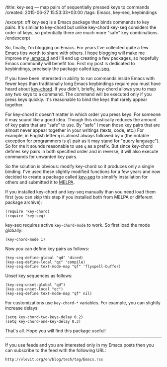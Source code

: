 /title: key-seq — map pairs of sequentially pressed keys to commands
/created: 2015-06-27 15:53:33+03:00
/tags: Emacs, key-seq, keybindings

/excerpt: off
key-seq is a Emacs package that binds commands to key pairs. It's
similar to key-chord but unlike key-chord key-seq considers the order
of keys, so potentially there are much more "safe" key combinations.
/endexcerpt

So, finally, I'm blogging on Emacs. For years I've collected quite a
few Emacs tips worth to share with others. I hope blogging will make
me improve my [.emacs.d] and I'll end up creating a few packages, so
hopefully Emacs community will benefit too. First my post is dedicated
to keybindings, precisely the package called [key-seq].

If you have been interested in ability to run commands inside Emacs
with fewer keys than traditionally long Emacs keybindings require you
must have heard about [key-chord]. If you didn't, briefly, key-chord
allows you to map any two keys to a command. The command will be
executed only if you press keys quickly. It's reasonable to bind the
keys that rarely appear together.

For key-chord it doesn't matter in which order you press keys. For
someone it may sound like a good idea. Though this drastically reduces
the amount of key pairs that are "safe" to use. By "safe" I mean those
key pairs that are almost never appear together in your writings
(texts, code, etc.) For example, in English letter `q` is almost
always followed by `u` (the notable exception for programmers is `ql`
pair as it may stand for "query language"). So for me it sounds
reasonable to use `q` as a prefix. But since key-chord defines key
pairs in both specified order and in reverse, it will also execute
commands for unwanted key pairs.

So the solution is obvious: modify key-chord so it produces only a
single binding. I've used these slightly modified functions for a few
years and now decided to create a package called [key-seq] to simplify
installation for others and submitted it to [MELPA].

If you installed key-chord and key-seq manually than you need load
them first (you can skip this step if you installed both from MELPA or
different package archive):

    (require 'key-chord)
    (require 'key-seq)

key-seq requires active `key-chord-mode` to work. So first load the
mode globally:

    (key-chord-mode 1)

Now you can define key pairs as follows:

    (key-seq-define-global "qd" 'dired)
    (key-seq-define-local "qc" 'compile)
    (key-seq-define text-mode-map "qf" 'flyspell-buffer)

Unset key sequences as follows:

    (key-seq-unset-global "qd")
    (key-seq-unset-local "qc")
    (key-seq-define text-mode-map "qf" nil)

For customizations use `key-chord-*` variables. For example, you can
slightly increase delays:

    (setq key-chord-two-keys-delay 0.2)
    (setq key-chord-one-key-delay 0.3)

That's all. Hope you will find this package useful!

---

If you use feeds and you are interested only in my Emacs posts then
you can subscribe to the feed with the following URL:

    http://vlevit.org/en/blog/tech/tag/Emacs.rss


[.emacs.d]: https://github.com/vlevit/.emacs.d
[key-seq]: https://github.com/vlevit/key-seq.el
[key-chord]: http://www.emacswiki.org/emacs/key-chord.el
[MELPA]: http://melpa.org/#/key-seq
